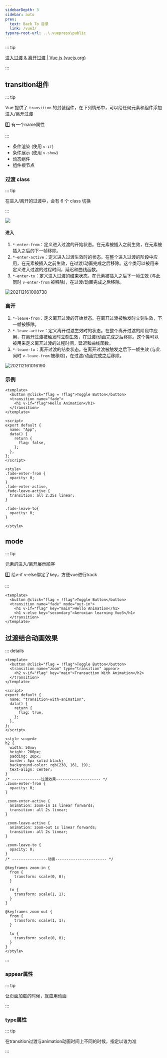 ```yaml
---
sidebarDepth: 3
sidebar: auto
prev:
  text: Back To 目录
  link: /vue3/
typora-root-url: ..\.vuepress\public
---
```




::: tip

[进入过渡 & 离开过渡 | Vue.js (vuejs.org)](https://v3.cn.vuejs.org/guide/transitions-enterleave.html#单元素-组件的过渡)

:::

## transition组件

::: tip

Vue 提供了 `transition` 的封装组件，在下列情形中，可以给任何元素和组件添加进入/离开过渡

:one: 有一个name属性

:::

- 条件渲染 (使用 `v-if`)
- 条件展示 (使用 `v-show`)
- 动态组件
- 组件根节点

### 过渡 class

::: tip

在进入/离开的过渡中，会有 6 个 class 切换

:::

![](https://v3.cn.vuejs.org/images/transitions.svg)

#### 进入

1. `*-enter-from`：定义进入过渡的开始状态。在元素被插入之前生效，在元素被插入之后的下一帧移除。
2. `*-enter-active`：定义进入过渡生效时的状态。在整个进入过渡的阶段中应用，在元素被插入之前生效，在过渡/动画完成之后移除。这个类可以被用来定义进入过渡的过程时间，延迟和曲线函数。
3. `*-enter-to`：定义进入过渡的结束状态。在元素被插入之后下一帧生效 (与此同时 `v-enter-from` 被移除)，在过渡/动画完成之后移除。

![202112161008738](/images/vue3/202112161008738.jpg)

### 离开

1. `*-leave-from`：定义离开过渡的开始状态。在离开过渡被触发时立刻生效，下一帧被移除。
2. `*-leave-active`：定义离开过渡生效时的状态。在整个离开过渡的阶段中应用，在离开过渡被触发时立刻生效，在过渡/动画完成之后移除。这个类可以被用来定义离开过渡的过程时间，延迟和曲线函数。
3. `*-leave-to`：离开过渡的结束状态。在离开过渡被触发之后下一帧生效 (与此同时 `v-leave-from` 被移除)，在过渡/动画完成之后移除。

![202112161016190](/images/vue3/202112161016190.jpg)

### 示例

```vue {3-5,20-30}
<template>
  <button @click="flag = !flag">Toggle Button</button>
  <transition name="fade">
    <h1 v-if="flag">Hello Animation</h1>
  </transition>
</template>

<script>
export default {
  name: "App",
  data() {
    return {
      flag: false,
    };
  },
};
</script>

<style>
.fade-enter-from {
  opacity: 0;
}
.fade-enter-active,
.fade-leave-active {
  transition: all 2.25s linear;
}

.fade-leave-to{
  opacity: 0;
}

</style>
```



## mode

::: tip

元素的进入/离开展示顺序

:one: 给v-if v-else绑定了key，方便vue进行track

:::

```vue {3-6}
<template>
  <button @click="flag = !flag">Toggle Button</button>
  <transition name="fade" mode="out-in">
    <h1 v-if="flag" key="main">Hello Animation</h1>
    <h1 v-else key="secondary">Aeroxian learning Vue3</h1>
  </transition>
</template>
```



## 过渡结合动画效果

<div><learnvue-transition-with-animation /></div>

::: details

```vue {3,34,39}
<template>
  <button @click="flag = !flag">Toggle Button</button>
  <transition name="zoom" type="transition" appear>
    <h2 v-if="flag" key="main">Transaction With Animation</h2>
  </transition>
</template>

<script>
export default {
  name: "transition-with-animation",
  data() {
    return {
      flag: true,
    };
  },
};
</script>

<style scoped>
h2 {
  width: 50vw;
  height: 200px;
  padding: 20px;
  border: 5px solid black;
  background-color: rgb(238, 161, 19);
  text-align: center;
}
/* -------------过渡效果-------------------- */
.zoom-enter-from {
  opacity: 0;
}

.zoom-enter-active {
  animation: zoom-in 1s linear forwards;
  transition: all 2s linear;
}

.zoom-leave-active {
  animation: zoom-out 1s linear forwards;
  transition: all 2s linear;
}

.zoom-leave-to {
  opacity: 0;
}
/* ----------------动画----------------------- */

@keyframes zoom-in {
  from {
    transform: scale(0, 0);
  }

  to {
    transform: scale(1, 1);
  }
}

@keyframes zoom-out {
  from {
    transform: scale(1, 1);
  }

  to {
    transform: scale(0, 0);
  }
}
</style>
```

:::

### appear属性

::: tip

让页面加载的时候，就应用动画

:::



### type属性

::: tip

在transition过渡与animation动画时间上不同的时候，指定以谁为准

:::